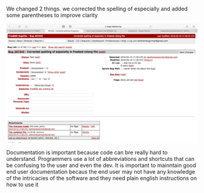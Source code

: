 We changed 2 things. we corrected the spelling of especially and added some parentheses to improve clarity

![bug](bug.png)


Documentation is important because code can bre really hard to understand. Programmers use a lot of abbreviations and shortcuts that can be confusing to the user and even the dev. It is important to mainntain good end user documentation becaus the end user may not have any knowledge of the intricacies of the software and they need plain english instructions on how to use it
